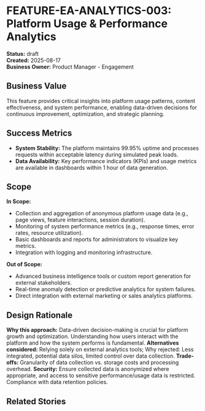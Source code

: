 # FEATURE-EA-ANALYTICS-003: Platform Usage & Performance Analytics

**Status:** draft  
**Created:** 2025-08-17  
**Business Owner:** Product Manager - Engagement  

## Business Value
This feature provides critical insights into platform usage patterns, content effectiveness, and system performance, enabling data-driven decisions for continuous improvement, optimization, and strategic planning.

## Success Metrics
- **System Stability:** The platform maintains 99.95% uptime and processes requests within acceptable latency during simulated peak loads.
- **Data Availability:** Key performance indicators (KPIs) and usage metrics are available in dashboards within 1 hour of data generation.

## Scope
**In Scope:**
- Collection and aggregation of anonymous platform usage data (e.g., page views, feature interactions, session duration).
- Monitoring of system performance metrics (e.g., response times, error rates, resource utilization).
- Basic dashboards and reports for administrators to visualize key metrics.
- Integration with logging and monitoring infrastructure.

**Out of Scope:**
- Advanced business intelligence tools or custom report generation for external stakeholders.
- Real-time anomaly detection or predictive analytics for system failures.
- Direct integration with external marketing or sales analytics platforms.

## Design Rationale
**Why this approach:** Data-driven decision-making is crucial for platform growth and optimization. Understanding how users interact with the platform and how the system performs is fundamental.
**Alternatives considered:** Relying solely on external analytics tools; Why rejected: Less integrated, potential data silos, limited control over data collection.
**Trade-offs:** Granularity of data collection vs. storage costs and processing overhead.
**Security:** Ensure collected data is anonymized where appropriate, and access to sensitive performance/usage data is restricted. Compliance with data retention policies.

## Related Stories
<!-- Links added as created -->
